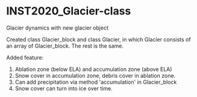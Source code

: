 # INST2020_Glacier-class
Glacier dynamics with new glacier object

Created class Glacier_block and class Glacier, in which Glacier consists of an array of Glacier_block.
The rest is the same.

Added feature:
1. Ablation zone (below ELA) and accumulation zone (above ELA)
2. Snow cover in accumulation zone, debris cover in ablation zone.
3. Can add precipitation via method 'accumulation' in Glacier_block
4. Snow cover can turn into ice over time.
